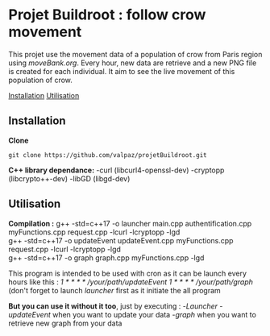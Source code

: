 # Projet Buildroot : follow crow movement

This projet use the movement data of a population of crow from Paris region using *moveBank.org*.
Every hour, new data are retrieve and a new PNG file is created for each individual.
It aim to see the live movement of this population of crow.

[Installation](#installation)
[Utilisation](#utilisation)
## Installation

**Clone**
```
git clone https://github.com/valpaz/projetBuildroot.git
```
**C++ library dependance:**
-curl (libcurl4-openssl-dev)
-cryptopp (libcrypto++-dev)
-libGD (libgd-dev)

## Utilisation

**Compilation :**
g++ -std=c++17 -o launcher main.cpp authentification.cpp myFunctions.cpp request.cpp -lcurl -lcryptopp -lgd  
g++ -std=c++17 -o updateEvent updateEvent.cpp myFunctions.cpp request.cpp -lcurl -lcryptopp -lgd  
g++ -std=c++17 -o graph graph.cpp myFunctions.cpp -lgd  

This program is intended to be used with cron as it can be launch every hours like this :
*1 * * * * /your/path/updateEvent*
*1 * * * * /your/path/graph*
(don't forget to launch *launcher* first as it initiate the all program

**But you can use it without it too**, just by executing :
 -*Launcher* 
 -*updateEvent* when you want to update your data
 -*graph* when you want to retrieve new graph from your data

